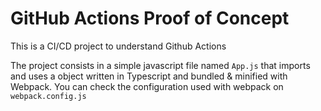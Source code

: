 # GitHub Actions Proof of Concept

This is a CI/CD project to understand Github Actions

The project consists in a simple javascript file named `App.js` that imports and uses a object written in Typescript and bundled & minified with Webpack.
You can check the configuration used with webpack on `webpack.config.js`
